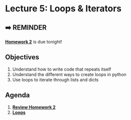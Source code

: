 <!---
{"next":"Lectures_class2/Lecture6.md","title":"Loops & Iterators - 9/9"}
-->

# Lecture 5: Loops & Iterators

## ➡️ REMINDER
**[Homework 2](../Homework/hwk2.md)** is due tonight!

## Objectives

1. Understand how to write code that repeats itself
2. Understand the different ways to create loops in python
3. Use loops to iterate through lists and dicts

## Agenda

1. **[Review Homework 2](../Homework/hwk2.md)**
2. **[Loops](../Topics/nb/loops.ipynb)**